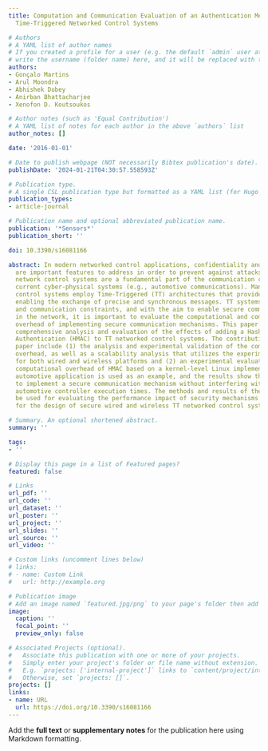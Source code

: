 ```yaml
---
title: Computation and Communication Evaluation of an Authentication Mechanism for
  Time-Triggered Networked Control Systems

# Authors
# A YAML list of author names
# If you created a profile for a user (e.g. the default `admin` user at `content/authors/admin/`), 
# write the username (folder name) here, and it will be replaced with their full name and linked to their profile.
authors:
- Gonçalo Martins
- Arul Moondra
- Abhishek Dubey
- Anirban Bhattacharjee
- Xenofon D. Koutsoukos

# Author notes (such as 'Equal Contribution')
# A YAML list of notes for each author in the above `authors` list
author_notes: []

date: '2016-01-01'

# Date to publish webpage (NOT necessarily Bibtex publication's date).
publishDate: '2024-01-21T04:30:57.558593Z'

# Publication type.
# A single CSL publication type but formatted as a YAML list (for Hugo requirements).
publication_types:
- article-journal

# Publication name and optional abbreviated publication name.
publication: '*Sensors*'
publication_short: ''

doi: 10.3390/s16081166

abstract: In modern networked control applications, confidentiality and integrity
  are important features to address in order to prevent against attacks. Moreover,
  network control systems are a fundamental part of the communication components of
  current cyber-physical systems (e.g., automotive communications). Many networked
  control systems employ Time-Triggered (TT) architectures that provide mechanisms
  enabling the exchange of precise and synchronous messages. TT systems have computation
  and communication constraints, and with the aim to enable secure communications
  in the network, it is important to evaluate the computational and communication
  overhead of implementing secure communication mechanisms. This paper presents a
  comprehensive analysis and evaluation of the effects of adding a Hash-based Message
  Authentication (HMAC) to TT networked control systems. The contributions of the
  paper include (1) the analysis and experimental validation of the communication
  overhead, as well as a scalability analysis that utilizes the experimental result
  for both wired and wireless platforms and (2) an experimental evaluation of the
  computational overhead of HMAC based on a kernel-level Linux implementation. An
  automotive application is used as an example, and the results show that it is feasible
  to implement a secure communication mechanism without interfering with the existing
  automotive controller execution times. The methods and results of the paper can
  be used for evaluating the performance impact of security mechanisms and, thus,
  for the design of secure wired and wireless TT networked control systems.

# Summary. An optional shortened abstract.
summary: ''

tags:
- ''

# Display this page in a list of Featured pages?
featured: false

# Links
url_pdf: ''
url_code: ''
url_dataset: ''
url_poster: ''
url_project: ''
url_slides: ''
url_source: ''
url_video: ''

# Custom links (uncomment lines below)
# links:
# - name: Custom Link
#   url: http://example.org

# Publication image
# Add an image named `featured.jpg/png` to your page's folder then add a caption below.
image:
  caption: ''
  focal_point: ''
  preview_only: false

# Associated Projects (optional).
#   Associate this publication with one or more of your projects.
#   Simply enter your project's folder or file name without extension.
#   E.g. `projects: ['internal-project']` links to `content/project/internal-project/index.md`.
#   Otherwise, set `projects: []`.
projects: []
links:
- name: URL
  url: https://doi.org/10.3390/s16081166
---
```


Add the **full text** or **supplementary notes** for the publication here using Markdown formatting.
